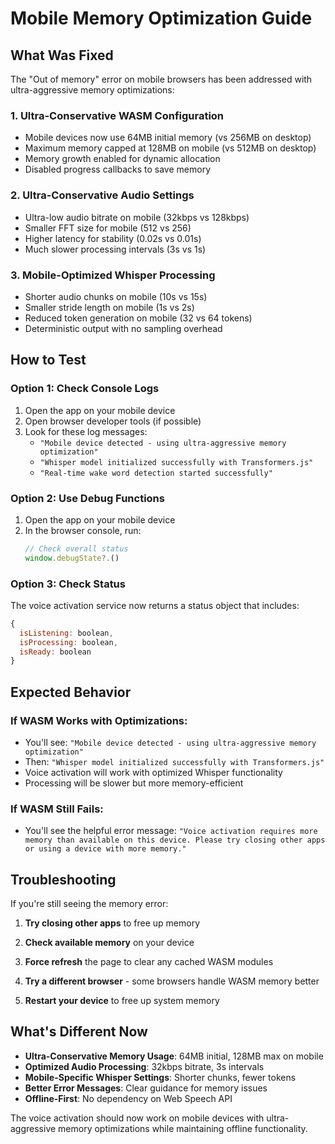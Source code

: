 # Mobile Memory Optimization Guide

## What Was Fixed

The "Out of memory" error on mobile browsers has been addressed with ultra-aggressive memory optimizations:

### 1. **Ultra-Conservative WASM Configuration**
- Mobile devices now use 64MB initial memory (vs 256MB on desktop)
- Maximum memory capped at 128MB on mobile (vs 512MB on desktop)
- Memory growth enabled for dynamic allocation
- Disabled progress callbacks to save memory

### 2. **Ultra-Conservative Audio Settings**
- Ultra-low audio bitrate on mobile (32kbps vs 128kbps)
- Smaller FFT size for mobile (512 vs 256)
- Higher latency for stability (0.02s vs 0.01s)
- Much slower processing intervals (3s vs 1s)

### 3. **Mobile-Optimized Whisper Processing**
- Shorter audio chunks on mobile (10s vs 15s)
- Smaller stride length on mobile (1s vs 2s)
- Reduced token generation on mobile (32 vs 64 tokens)
- Deterministic output with no sampling overhead

## How to Test

### Option 1: Check Console Logs
1. Open the app on your mobile device
2. Open browser developer tools (if possible)
3. Look for these log messages:
   - `"Mobile device detected - using ultra-aggressive memory optimization"`
   - `"Whisper model initialized successfully with Transformers.js"`
   - `"Real-time wake word detection started successfully"`

### Option 2: Use Debug Functions
1. Open the app on your mobile device
2. In the browser console, run:
   ```javascript
   // Check overall status
   window.debugState?.()
   ```

### Option 3: Check Status
The voice activation service now returns a status object that includes:
```javascript
{
  isListening: boolean,
  isProcessing: boolean,
  isReady: boolean
}
```

## Expected Behavior

### If WASM Works with Optimizations:
- You'll see: `"Mobile device detected - using ultra-aggressive memory optimization"`
- Then: `"Whisper model initialized successfully with Transformers.js"`
- Voice activation will work with optimized Whisper functionality
- Processing will be slower but more memory-efficient

### If WASM Still Fails:
- You'll see the helpful error message: `"Voice activation requires more memory than available on this device. Please try closing other apps or using a device with more memory."`

## Troubleshooting

If you're still seeing the memory error:

1. **Try closing other apps** to free up memory

2. **Check available memory** on your device

3. **Force refresh** the page to clear any cached WASM modules

4. **Try a different browser** - some browsers handle WASM memory better

5. **Restart your device** to free up system memory

## What's Different Now

- **Ultra-Conservative Memory Usage**: 64MB initial, 128MB max on mobile
- **Optimized Audio Processing**: 32kbps bitrate, 3s intervals
- **Mobile-Specific Whisper Settings**: Shorter chunks, fewer tokens
- **Better Error Messages**: Clear guidance for memory issues
- **Offline-First**: No dependency on Web Speech API

The voice activation should now work on mobile devices with ultra-aggressive memory optimizations while maintaining offline functionality.
